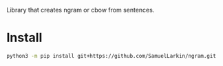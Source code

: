 Library that creates ngram or cbow from sentences.

# Install
```bash
python3 -m pip install git+https://github.com/SamuelLarkin/ngram.git
```
